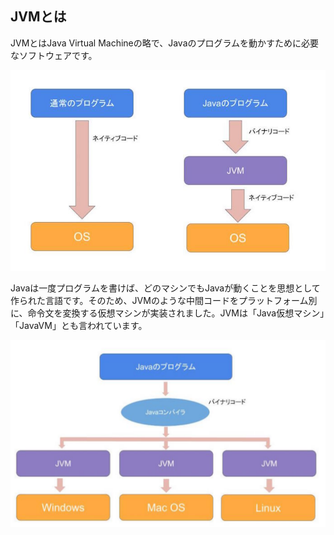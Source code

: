 ## JVMとは



JVMとはJava Virtual Machineの略で、Javaのプログラムを動かすために必要なソフトウェアです。



![java virtual machine](../assets/jvm01-1.png)



Javaは一度プログラムを書けば、どのマシンでもJavaが動くことを思想として作られた言語です。そのため、JVMのような中間コードをプラットフォーム別に、命令文を変換する仮想マシンが実装されました。JVMは「Java仮想マシン」「JavaVM」とも言われています。

![jvm corss platform](../assets/jvm01-2.png)